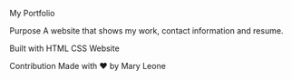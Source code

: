 My Portfolio

Purpose
A website that shows my work, contact information and resume.

Built with
HTML
CSS
Website


Contribution
Made with ❤️ by Mary Leone

